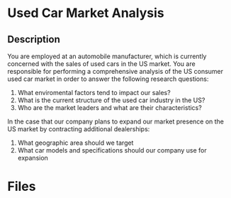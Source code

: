 # Used Car Market Analysis
## Description
You are employed at an automobile manufacturer, which is currently concerned with the sales of used cars in the US market. You are responsible for performing a comprehensive analysis of the US consumer used car market in order to answer the following research questions:
1. What enviromental factors tend to impact our sales?
2. What is the current structure of the used car industry in the US?
3. Who are the market leaders and what are their characteristics?
   
In the case that our company plans to expand our market presence on the US market by contracting additional dealerships:
1. What geographic area should we target
2. What car models and specifications should our company use for expansion

# Files
